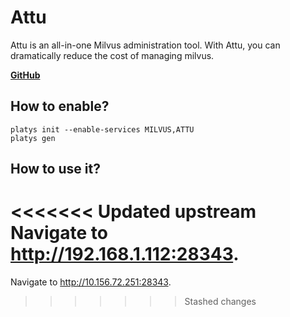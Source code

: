 # Attu

Attu is an all-in-one Milvus administration tool. With Attu, you can dramatically reduce the cost of managing milvus.

 **[GitHub](https://github.com/zilliztech/attu)**

## How to enable?

```
platys init --enable-services MILVUS,ATTU
platys gen
```

## How to use it?

<<<<<<< Updated upstream
Navigate to <http://192.168.1.112:28343>.
=======
Navigate to <http://10.156.72.251:28343>.
>>>>>>> Stashed changes
